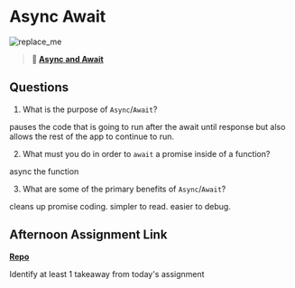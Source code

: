# Async Await

![replace_me](https://codeworks.blob.core.windows.net/public/assets/img/illustrations/placeholder.svg)

> **📖 [Async and Await](https://codeworksacademy.com/fs-student-guide/resources/wk4/03-Async-Await)**

## Questions

1. What is the purpose of `Async`/`Await`? 

pauses the code that is going to run after the await until response but also allows the rest of the app to continue to run.

2. What must you do in order to  `await` a promise inside of a function?

async the function 

3. What are some of the primary benefits of `Async`/`Await`?

cleans up promise coding. simpler to read. easier to debug.

## Afternoon Assignment Link

**[Repo](https://github.com/GregBullington/<ASSIGNMENT_REPO>)**

Identify at least 1 takeaway from today's assignment
